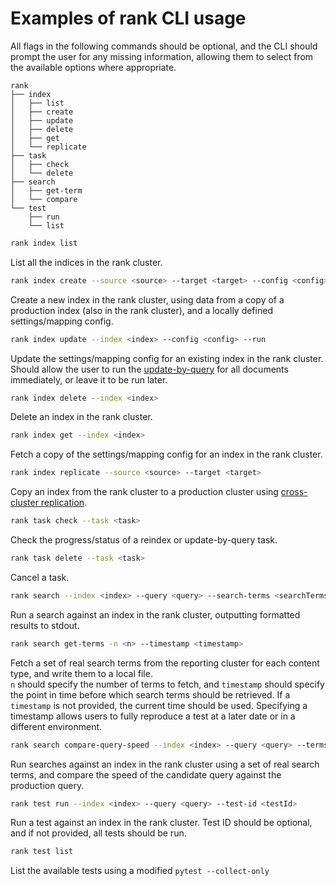 # Examples of rank CLI usage

All flags in the following commands should be optional, and the CLI should prompt the user for any missing information, allowing them to select from the available options where appropriate.

```
rank
├── index
│   ├── list
│   ├── create
│   ├── update
│   ├── delete
│   ├── get
│   └── replicate
├── task
│   ├── check
│   └── delete
├── search
│   ├── get-term
│   └── compare
└── test
    ├── run
    └── list
```

```bash
rank index list
```

List all the indices in the rank cluster.

```bash
rank index create --source <source> --target <target> --config <config>
```

Create a new index in the rank cluster, using data from a copy of a production index (also in the rank cluster), and a locally defined settings/mapping config.

```bash
rank index update --index <index> --config <config> --run
```

Update the settings/mapping config for an existing index in the rank cluster. Should allow the user to run the [update-by-query](https://www.elastic.co/guide/en/elasticsearch/reference/current/docs-update-by-query.html) for all documents immediately, or leave it to be run later.

```bash
rank index delete --index <index>
```

Delete an index in the rank cluster.

```bash
rank index get --index <index>
```

Fetch a copy of the settings/mapping config for an index in the rank cluster.

```bash
rank index replicate --source <source> --target <target>
```

Copy an index from the rank cluster to a production cluster using [cross-cluster replication](https://www.elastic.co/guide/en/elasticsearch/reference/current/ccr-what-is.html).

```bash
rank task check --task <task>
```

Check the progress/status of a reindex or update-by-query task.

```bash
rank task delete --task <task>
```

Cancel a task.

```bash
rank search --index <index> --query <query> --search-terms <searchTerms>
```

Run a search against an index in the rank cluster, outputting formatted results to stdout.

```bash
rank search get-terms -n <n> --timestamp <timestamp> 
```

Fetch a set of real search terms from the reporting cluster for each content type, and write them to a local file.  
`n` should specify the number of terms to fetch, and `timestamp` should specify the point in time before which search terms should be retrieved. If a `timestamp` is not provided, the current time should be used. Specifying a timestamp allows users to fully reproduce a test at a later date or in a different environment.

```bash
rank search compare-query-speed --index <index> --query <query> --terms <terms>
```

Run searches against an index in the rank cluster using a set of real search terms, and compare the speed of the candidate query against the production query.

```bash
rank test run --index <index> --query <query> --test-id <testId>
```

Run a test against an index in the rank cluster. Test ID should be optional, and if not provided, all tests should be run.

```bash
rank test list
```

List the available tests using a modified `pytest --collect-only`
